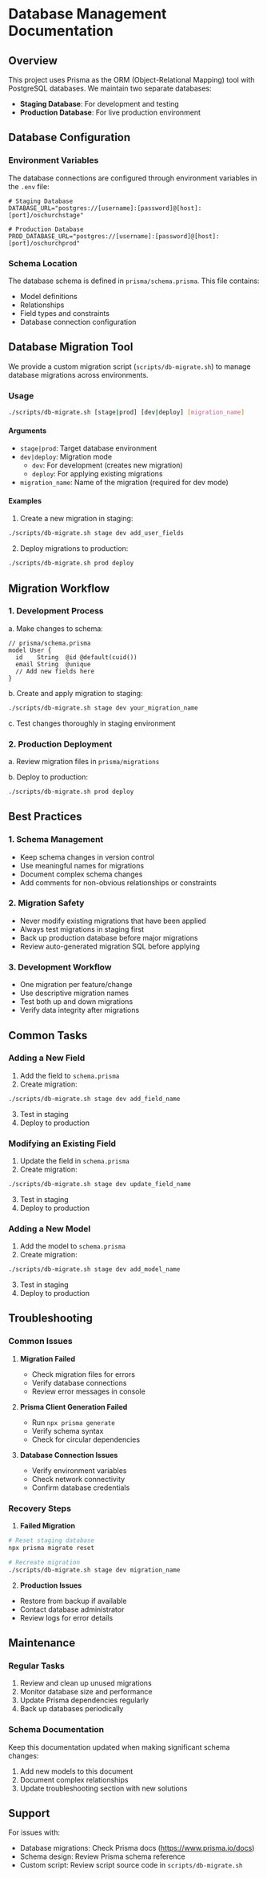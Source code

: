 # Database Management Documentation

## Overview
This project uses Prisma as the ORM (Object-Relational Mapping) tool with PostgreSQL databases. We maintain two separate databases:
- **Staging Database**: For development and testing
- **Production Database**: For live production environment

## Database Configuration

### Environment Variables
The database connections are configured through environment variables in the `.env` file:

```env
# Staging Database
DATABASE_URL="postgres://[username]:[password]@[host]:[port]/oschurchstage"

# Production Database
PROD_DATABASE_URL="postgres://[username]:[password]@[host]:[port]/oschurchprod"
```

### Schema Location
The database schema is defined in `prisma/schema.prisma`. This file contains:
- Model definitions
- Relationships
- Field types and constraints
- Database connection configuration

## Database Migration Tool

We provide a custom migration script (`scripts/db-migrate.sh`) to manage database migrations across environments.

### Usage

```bash
./scripts/db-migrate.sh [stage|prod] [dev|deploy] [migration_name]
```

#### Arguments
- `stage|prod`: Target database environment
- `dev|deploy`: Migration mode
  - `dev`: For development (creates new migration)
  - `deploy`: For applying existing migrations
- `migration_name`: Name of the migration (required for dev mode)

#### Examples

1. Create a new migration in staging:
```bash
./scripts/db-migrate.sh stage dev add_user_fields
```

2. Deploy migrations to production:
```bash
./scripts/db-migrate.sh prod deploy
```

## Migration Workflow

### 1. Development Process

a. Make changes to schema:
```prisma
// prisma/schema.prisma
model User {
  id    String  @id @default(cuid())
  email String  @unique
  // Add new fields here
}
```

b. Create and apply migration to staging:
```bash
./scripts/db-migrate.sh stage dev your_migration_name
```

c. Test changes thoroughly in staging environment

### 2. Production Deployment

a. Review migration files in `prisma/migrations`

b. Deploy to production:
```bash
./scripts/db-migrate.sh prod deploy
```

## Best Practices

### 1. Schema Management
- Keep schema changes in version control
- Use meaningful names for migrations
- Document complex schema changes
- Add comments for non-obvious relationships or constraints

### 2. Migration Safety
- Never modify existing migrations that have been applied
- Always test migrations in staging first
- Back up production database before major migrations
- Review auto-generated migration SQL before applying

### 3. Development Workflow
- One migration per feature/change
- Use descriptive migration names
- Test both up and down migrations
- Verify data integrity after migrations

## Common Tasks

### Adding a New Field
1. Add the field to `schema.prisma`
2. Create migration:
```bash
./scripts/db-migrate.sh stage dev add_field_name
```
3. Test in staging
4. Deploy to production

### Modifying an Existing Field
1. Update the field in `schema.prisma`
2. Create migration:
```bash
./scripts/db-migrate.sh stage dev update_field_name
```
3. Test in staging
4. Deploy to production

### Adding a New Model
1. Add the model to `schema.prisma`
2. Create migration:
```bash
./scripts/db-migrate.sh stage dev add_model_name
```
3. Test in staging
4. Deploy to production

## Troubleshooting

### Common Issues

1. **Migration Failed**
   - Check migration files for errors
   - Verify database connections
   - Review error messages in console

2. **Prisma Client Generation Failed**
   - Run `npx prisma generate`
   - Verify schema syntax
   - Check for circular dependencies

3. **Database Connection Issues**
   - Verify environment variables
   - Check network connectivity
   - Confirm database credentials

### Recovery Steps

1. **Failed Migration**
```bash
# Reset staging database
npx prisma migrate reset

# Recreate migration
./scripts/db-migrate.sh stage dev migration_name
```

2. **Production Issues**
- Restore from backup if available
- Contact database administrator
- Review logs for error details

## Maintenance

### Regular Tasks
1. Review and clean up unused migrations
2. Monitor database size and performance
3. Update Prisma dependencies regularly
4. Back up databases periodically

### Schema Documentation
Keep this documentation updated when making significant schema changes:
1. Add new models to this document
2. Document complex relationships
3. Update troubleshooting section with new solutions

## Support

For issues with:
- Database migrations: Check Prisma docs (https://www.prisma.io/docs)
- Schema design: Review Prisma schema reference
- Custom script: Review script source code in `scripts/db-migrate.sh`
